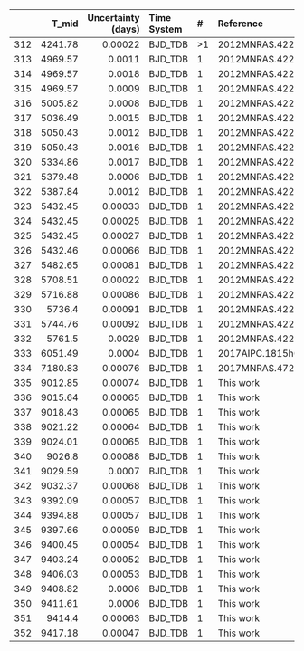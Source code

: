 |     |   T_mid |   Uncertainty (days) | Time System   | #   | Reference                                |
|----:|--------:|---------------------:|:--------------|:----|:-----------------------------------------|
| 312 | 4241.78 |              0.00022 | BJD_TDB       | >1  | 2012MNRAS.422.3099S; 2007ApJ...671L.173B |
| 313 | 4969.57 |              0.0011  | BJD_TDB       | 1   | 2012MNRAS.422.3099S                      |
| 314 | 4969.57 |              0.0018  | BJD_TDB       | 1   | 2012MNRAS.422.3099S                      |
| 315 | 4969.57 |              0.0009  | BJD_TDB       | 1   | 2012MNRAS.422.3099S                      |
| 316 | 5005.82 |              0.0008  | BJD_TDB       | 1   | 2012MNRAS.422.3099S                      |
| 317 | 5036.49 |              0.0015  | BJD_TDB       | 1   | 2012MNRAS.422.3099S                      |
| 318 | 5050.43 |              0.0012  | BJD_TDB       | 1   | 2012MNRAS.422.3099S                      |
| 319 | 5050.43 |              0.0016  | BJD_TDB       | 1   | 2012MNRAS.422.3099S                      |
| 320 | 5334.86 |              0.0017  | BJD_TDB       | 1   | 2012MNRAS.422.3099S                      |
| 321 | 5379.48 |              0.0006  | BJD_TDB       | 1   | 2012MNRAS.422.3099S                      |
| 322 | 5387.84 |              0.0012  | BJD_TDB       | 1   | 2012MNRAS.422.3099S                      |
| 323 | 5432.45 |              0.00033 | BJD_TDB       | 1   | 2012MNRAS.422.3099S                      |
| 324 | 5432.45 |              0.00025 | BJD_TDB       | 1   | 2012MNRAS.422.3099S                      |
| 325 | 5432.45 |              0.00027 | BJD_TDB       | 1   | 2012MNRAS.422.3099S                      |
| 326 | 5432.46 |              0.00066 | BJD_TDB       | 1   | 2012MNRAS.422.3099S                      |
| 327 | 5482.65 |              0.00081 | BJD_TDB       | 1   | 2012MNRAS.422.3099S                      |
| 328 | 5708.51 |              0.00022 | BJD_TDB       | 1   | 2012MNRAS.422.3099S                      |
| 329 | 5716.88 |              0.00086 | BJD_TDB       | 1   | 2012MNRAS.422.3099S                      |
| 330 | 5736.4  |              0.00091 | BJD_TDB       | 1   | 2012MNRAS.422.3099S                      |
| 331 | 5744.76 |              0.00092 | BJD_TDB       | 1   | 2012MNRAS.422.3099S                      |
| 332 | 5761.5  |              0.0029  | BJD_TDB       | 1   | 2012MNRAS.422.3099S                      |
| 333 | 6051.49 |              0.0004  | BJD_TDB       | 1   | 2017AIPC.1815h0021P                      |
| 334 | 7180.83 |              0.00076 | BJD_TDB       | 1   | 2017MNRAS.472.3871T                      |
| 335 | 9012.85 |              0.00074 | BJD_TDB       | 1   | This work                                |
| 336 | 9015.64 |              0.00065 | BJD_TDB       | 1   | This work                                |
| 337 | 9018.43 |              0.00065 | BJD_TDB       | 1   | This work                                |
| 338 | 9021.22 |              0.00064 | BJD_TDB       | 1   | This work                                |
| 339 | 9024.01 |              0.00065 | BJD_TDB       | 1   | This work                                |
| 340 | 9026.8  |              0.00088 | BJD_TDB       | 1   | This work                                |
| 341 | 9029.59 |              0.0007  | BJD_TDB       | 1   | This work                                |
| 342 | 9032.37 |              0.00068 | BJD_TDB       | 1   | This work                                |
| 343 | 9392.09 |              0.00057 | BJD_TDB       | 1   | This work                                |
| 344 | 9394.88 |              0.00057 | BJD_TDB       | 1   | This work                                |
| 345 | 9397.66 |              0.00059 | BJD_TDB       | 1   | This work                                |
| 346 | 9400.45 |              0.00054 | BJD_TDB       | 1   | This work                                |
| 347 | 9403.24 |              0.00052 | BJD_TDB       | 1   | This work                                |
| 348 | 9406.03 |              0.00053 | BJD_TDB       | 1   | This work                                |
| 349 | 9408.82 |              0.0006  | BJD_TDB       | 1   | This work                                |
| 350 | 9411.61 |              0.0006  | BJD_TDB       | 1   | This work                                |
| 351 | 9414.4  |              0.00063 | BJD_TDB       | 1   | This work                                |
| 352 | 9417.18 |              0.00047 | BJD_TDB       | 1   | This work                                |